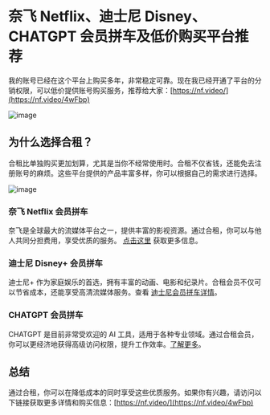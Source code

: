 # 奈飞 Netflix、迪士尼 Disney、CHATGPT 会员拼车及低价购买平台推荐

我的账号已经在这个平台上购买多年，非常稳定可靠。现在我已经开通了平台的分销权限，可以低价提供账号购买服务，推荐给大家：[https://nf.video/](https://nf.video/4wFbp)

![image](https://github.com/user-attachments/assets/b444c51f-0772-44d0-b9ab-ed21cdb121a8)

## 为什么选择合租？

合租比单独购买更加划算，尤其是当你不经常使用时。合租不仅省钱，还能免去注册账号的麻烦。这些平台提供的产品丰富多样，你可以根据自己的需求进行选择。

![image](https://github.com/user-attachments/assets/d1dc2b05-ddeb-4644-980d-2cc8c72d4ad1)


### 奈飞 Netflix 会员拼车

奈飞是全球最大的流媒体平台之一，提供丰富的影视资源。通过合租，你可以与他人共同分担费用，享受优质的服务。 [点击这里](https://nf.video/4wFbp) 获取更多信息。

### 迪士尼 Disney+ 会员拼车

迪士尼+ 作为家庭娱乐的首选，拥有丰富的动画、电影和纪录片。合租会员不仅可以节省成本，还能享受高清流媒体服务。查看 [迪士尼会员拼车详情](https://nf.video/4wFbp)。

### CHATGPT 会员拼车

CHATGPT 是目前非常受欢迎的 AI 工具，适用于各种专业领域。通过合租会员，你可以更经济地获得高级访问权限，提升工作效率。[了解更多](https://nf.video/4wFbp)。

## 总结

通过合租，你可以在降低成本的同时享受这些优质服务。如果你有兴趣，请访问以下链接获取更多详情和购买信息：[https://nf.video/](https://nf.video/4wFbp)


